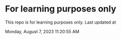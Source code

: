 # For learning purposes only
This repo is for learning purposes only.
Last updated at

Monday, August 7, 2023 11:20:55 AM

